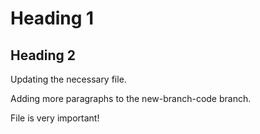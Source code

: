 # Heading 1

## Heading 2

Updating the necessary file.

Adding more paragraphs to the new-branch-code branch.

File is very important!